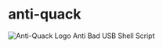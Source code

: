 # anti-quack
![Anti-Quack Logo](https://thumbs2.imgbox.com/ff/4e/80SuOum1_t.png)
Anti Bad USB Shell Script
